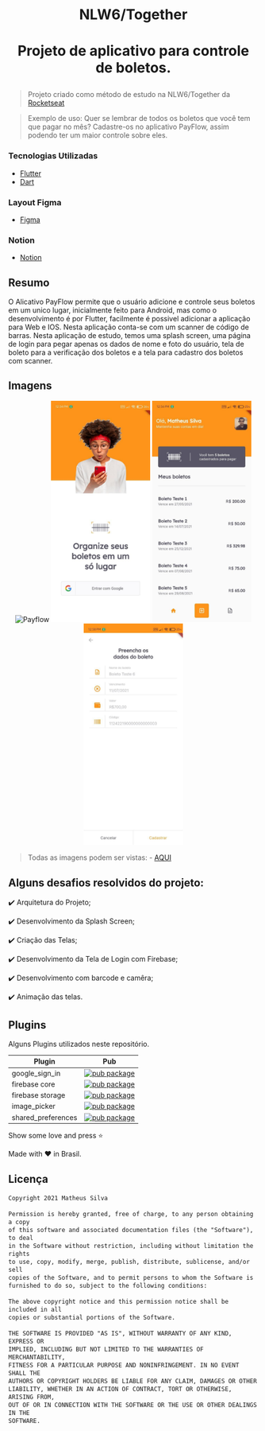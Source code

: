 
# <p align="center"> NLW6/Together</p>
# <p align="center"> Projeto de aplicativo para controle de boletos.</p>

> Projeto criado como método de estudo na NLW6/Together da [Rocketseat](https://rocketseat.com.br/) 

> Exemplo de uso: Quer se lembrar de todos os boletos que você tem que pagar no mês? Cadastre-os no aplicativo PayFlow, assim podendo ter um maior controle sobre eles.

### Tecnologias Utilizadas

- [Flutter](https://flutter.dev/)
- [Dart](https://dart.dev/)

### Layout Figma

- [Figma](https://www.figma.com/file/kLK7FYnWKMoN68sQXcSniu/PayFlow?node-id=0%3A1)

### Notion

- [Notion](https://www.notion.so/Mission-Flutter-9d2a1e0818b64b61bc5d9a0424f5c766)

## Resumo
O Alicativo PayFlow permite que o usuário adicione e controle seus boletos em um unico lugar, inicialmente feito para Android, mas como o desenvolvimento é por Flutter, facilmente é possivel adicionar a aplicação para Web e IOS. Nesta aplicação conta-se com um scanner de código de barras. Nesta aplicação de estudo, temos uma splash screen, uma página de login para pegar apenas os dados de nome e foto do usuário, tela de boleto para a verificação dos boletos e a tela para cadastro dos boletos com scanner. 

## Imagens

  <p align="center">
  <img src="https://github.com/mtheuslt/NLW6-PayFlow/blob/main/imgs/payflowgif.gif" alt="Payflow" width="200">
  <img src="https://github.com/mtheuslt/NLW6-PayFlow/blob/main/imgs/02.login_page.jpg" alt="Payflow" width="200">
  <img src="https://github.com/mtheuslt/NLW6-PayFlow/blob/main/imgs/03. boletos_page.jpg" alt="Payflow" width="200">
  <img src="https://github.com/mtheuslt/NLW6-PayFlow/blob/main/imgs/06.cadastro_page.jpg" alt="Payflow" width="200">
  </p>

> Todas as imagens podem ser vistas: - [AQUI](https://github.com/mtheuslt/NLW6-PayFlow/tree/main/imgs)

## Alguns desafios resolvidos do projeto:


:heavy_check_mark: Arquitetura do Projeto;

:heavy_check_mark: Desenvolvimento da Splash Screen;

:heavy_check_mark: Criação das Telas;

:heavy_check_mark: Desenvolvimento da Tela de Login com Firebase;

:heavy_check_mark: Desenvolvimento com barcode e camêra;

:heavy_check_mark: Animação das telas.

## Plugins
Alguns Plugins utilizados neste repositório.

| Plugin | Pub |
|--------|-----|
| google_sign_in | [![pub package](https://img.shields.io/pub/v/google_sign_in.svg)](https://pub.dev/packages/google_sign_in) |
| firebase core | [![pub package](https://img.shields.io/pub/v/firebase_core.svg)](https://pub.dev/packages/firebase_core) |
| firebase storage | [![pub package](https://img.shields.io/pub/v/firebase_storage.svg)](https://pub.dev/packages/firebase_storage) |
| image_picker | [![pub package](https://img.shields.io/pub/v/image_picker.svg)](https://pub.dev/packages/image_picker) |
| shared_preferences | [![pub package](https://img.shields.io/pub/v/shared_preferences.svg)](https://pub.dev/packages/shared_preferences) |

Show some love and press :star: 

Made with :heart: in Brasil.


Licença
----

    Copyright 2021 Matheus Silva 
    
    Permission is hereby granted, free of charge, to any person obtaining a copy
    of this software and associated documentation files (the "Software"), to deal
    in the Software without restriction, including without limitation the rights
    to use, copy, modify, merge, publish, distribute, sublicense, and/or sell
    copies of the Software, and to permit persons to whom the Software is
    furnished to do so, subject to the following conditions:
    
    The above copyright notice and this permission notice shall be included in all
    copies or substantial portions of the Software.
    
    THE SOFTWARE IS PROVIDED "AS IS", WITHOUT WARRANTY OF ANY KIND, EXPRESS OR
    IMPLIED, INCLUDING BUT NOT LIMITED TO THE WARRANTIES OF MERCHANTABILITY,
    FITNESS FOR A PARTICULAR PURPOSE AND NONINFRINGEMENT. IN NO EVENT SHALL THE
    AUTHORS OR COPYRIGHT HOLDERS BE LIABLE FOR ANY CLAIM, DAMAGES OR OTHER
    LIABILITY, WHETHER IN AN ACTION OF CONTRACT, TORT OR OTHERWISE, ARISING FROM,
    OUT OF OR IN CONNECTION WITH THE SOFTWARE OR THE USE OR OTHER DEALINGS IN THE
    SOFTWARE.


